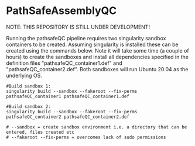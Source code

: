 # PathSafeAssemblyQC

NOTE: THIS REPOSITORY IS STILL UNDER DEVELOPMENT!

Running the pathsafeQC pipeline requires two singularity sandbox containers to be created. Assuming singularity is installed these can be created using the commands below. Note it will take  some time (a couple of hours) to create the sandboxes and install all dependencies specified in the definition files "pathsafeQC_container1.def" and "pathsafeQC_container2.def". Both sandboxes will run Ubuntu 20.04 as the underlying OS.

```
#Build sandbox 1:
singularity build --sandbox --fakeroot --fix-perms pathsafeQC_container1 pathsafeQC_container1.def

#Build sandbox 2:
singularity build --sandbox --fakeroot --fix-perms pathsafeQC_container2 pathsafeQC_container2.def

# --sandbox = create sandbox environment i.e. a directory that can be entered, files created etc
# --fakeroot --fix-perms = overcomes lack of sudo permissions
```

